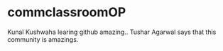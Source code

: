 # commclassroomOP

Kunal Kushwaha learing github amazing..
Tushar Agarwal says that this community is amazings.
